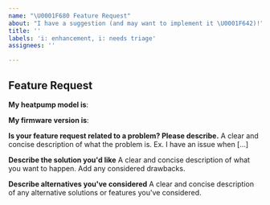 ```yaml
---
name: "\U0001F680 Feature Request"
about: "I have a suggestion (and may want to implement it \U0001F642)!"
title: ''
labels: 'i: enhancement, i: needs triage'
assignees: ''

---
```


## Feature Request

**My heatpump model is**: <!-- e.g. F1145-6, F1255-6, F2040-6, S1155-6, S1255-6 -->

**My firmware version is**: <!-- e.g. 5.3.11, 5.4.4 -->

**Is your feature request related to a problem? Please describe.**
A clear and concise description of what the problem is. Ex. I have an issue when [...]

**Describe the solution you'd like**
A clear and concise description of what you want to happen. Add any considered drawbacks.

**Describe alternatives you've considered**
A clear and concise description of any alternative solutions or features you've considered.

